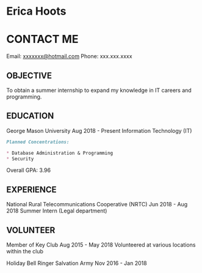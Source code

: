 # Erica Hoots

# CONTACT ME
Email: xxxxxxx@hotmail.com
Phone: xxx.xxx.xxxx

## OBJECTIVE
To obtain a summer internship to expand my knowledge in IT careers and programming.

## EDUCATION

George Mason University
Aug 2018 - Present
Information Technology (IT)
```markdown
Planned Concentrations:

* Database Administration & Programming
* Security
```
Overall GPA: 3.96

## EXPERIENCE

National Rural Telecommunications Cooperative (NRTC)
Jun 2018 - Aug 2018
Summer Intern (Legal department)

## VOLUNTEER

Member of Key Club
Aug 2015 - May 2018
	Volunteered at various locations within the club
	
Holiday Bell Ringer
Salvation Army
Nov 2016 - Jan 2018
